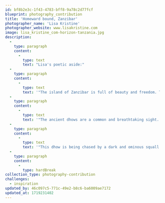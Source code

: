 ```yaml
---
id: bf8b2e3c-1f43-4783-bff8-9a78c2d77fcf
blueprint: photography_contribution
title: 'Homeward bound, Zanzibar'
photographer_name: 'Lisa Kristine'
photographer_website: www.lisakristine.com
image: lisa_kristine_com-horizon-tanzania.jpg
description:
  -
    type: paragraph
    content:
      -
        type: text
        text: "Lisa's poetic aside:"
  -
    type: paragraph
    content:
      -
        type: text
        text: '"The island of Zanzibar is full of beauty and freedom. The tiny, idyllic haven boasts faraway beaches, old romantic architecture, and tropical skies casting ever-changing shadows on the rich sea.'
  -
    type: paragraph
    content:
      -
        type: text
        text: '"The ancient dhows are a common and breathtaking sight. They glide by, sails full of humid, strong wind, carrying people to their destinations. They are the revered vessels of fisherman and the vehicle for the carefree sea-goer. But mostly, in their old and earthy character, the dhow contains a mystical quality which sets them apart from other sail boats.'
  -
    type: paragraph
    content:
      -
        type: text
        text: '"This dhow is being chased by a dark and ominous squall. The rich ocean and brooding sky makes a memorable backdrop for the hand crafted vessel."'
  -
    type: paragraph
    content:
      -
        type: hardBreak
collection_type: photography-contribution
challenges:
  - inspiration
updated_by: 46c097c5-771c-49e2-b8c6-ba6009ae7172
updated_at: 1719231402
---
```

